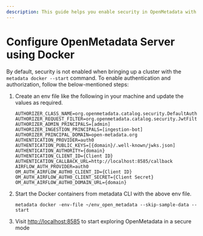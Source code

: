 ```yaml
---
description: This guide helps you enable security in OpenMetadata with Docker
---
```


# Configure OpenMetadata Server using Docker

By default, security is not enabled when bringing up a cluster with the `metadata docker --start` command. To enable authentication and authorization, follow the below-mentioned steps:

1.  Create an env file like the following in your machine and update the values as required.&#x20;

    ```
    AUTHORIZER_CLASS_NAME=org.openmetadata.catalog.security.DefaultAuthorizer
    AUTHORIZER_REQUEST_FILTER=org.openmetadata.catalog.security.JwtFilter
    AUTHORIZER_ADMIN_PRINCIPALS=[admin]
    AUTHORIZER_INGESTION_PRINCIPALS=[ingestion-bot]
    AUTHORIZER_PRINCIPAL_DOMAIN=open-metadata.org
    AUTHENTICATION_PROVIDER=auth0
    AUTHENTICATION_PUBLIC_KEYS=[{domain}/.well-known/jwks.json]
    AUTHENTICATION_AUTHORITY={domain}
    AUTHENTICATION_CLIENT_ID={Client ID}
    AUTHENTICATION_CALLBACK_URL=http://localhost:8585/callback
    AIRFLOW_AUTH_PROVIDER=auth0
    OM_AUTH_AIRFLOW_AUTH0_CLIENT_ID={Client ID}
    OM_AUTH_AIRFLOW_AUTH0_CLIENT_SECRET={Client Secret}
    OM_AUTH_AIRFLOW_AUTH0_DOMAIN_URL={domain}
    ```
2.  Start the Docker containers from metadata CLI with the above env file.

    ```
    metadata docker -env-file ~/env_open_metadata --skip-sample-data --start
    ```
3. Visit [http://localhost:8585](http://localhost:8585) to start exploring OpenMetadata in a secure mode
